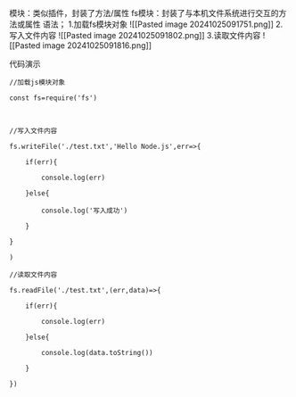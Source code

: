 模块：类似插件，封装了方法/属性
fs模块：封装了与本机文件系统进行交互的方法或属性
语法；
1.加载fs模块对象
![[Pasted image 20241025091751.png]]
2.写入文件内容
![[Pasted image 20241025091802.png]]
3.读取文件内容
![[Pasted image 20241025091816.png]]

代码演示
```
//加载js模块对象

const fs=require('fs')

  

//写入文件内容

fs.writeFile('./test.txt','Hello Node.js',err=>{

    if(err){

        console.log(err)

    }else{

        console.log('写入成功')

    }

}

)

//读取文件内容

fs.readFile('./test.txt',(err,data)=>{

    if(err){

        console.log(err)

    }else{

        console.log(data.toString())

    }

})
```